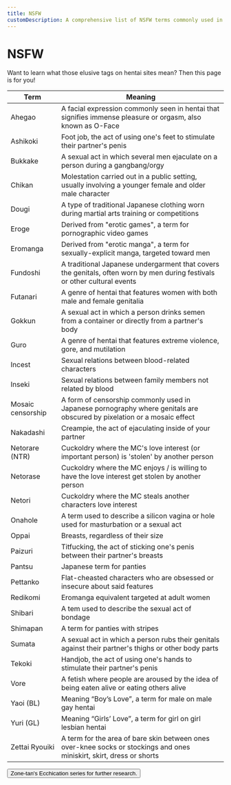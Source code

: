 ```yaml
---
title: NSFW
customDescription: A comprehensive list of NSFW terms commonly used in hentai, including their meanings and explanations. Learn about Ahegao, Bukkake, Yaoi, Yuri, and more.
---
```

# NSFW
Want to learn what those elusive tags on hentai sites mean? Then this page is for you!
<br>

| Term | Meaning |
| --- | --- |
| Ahegao | A facial expression commonly seen in hentai that signifies immense pleasure or orgasm, also known as O-Face |
| Ashikoki | Foot job, the act of using one's feet to stimulate their partner's penis |
| Bukkake | A sexual act in which several men ejaculate on a person during a gangbang/orgy |
| Chikan | Molestation carried out in a public setting, usually involving a younger female and older male character |
| Dougi | A type of traditional Japanese clothing worn during martial arts training or competitions |
| Eroge | Derived from "erotic games", a term for pornographic video games |
| Eromanga | Derived from "erotic manga", a term for sexually-explicit manga, targeted toward men |
| Fundoshi | A traditional Japanese undergarment that covers the genitals, often worn by men during festivals or other cultural events |
| Futanari | A genre of hentai that features women with both male and female genitalia |
| Gokkun | A sexual act in which a person drinks semen from a container or directly from a partner's body |
| Guro | A genre of hentai that features extreme violence, gore, and mutilation |
| Incest | Sexual relations between blood-related characters |
| Inseki | Sexual relations between family members not related by blood |
| Mosaic censorship | A form of censorship commonly used in Japanese pornography where genitals are obscured by pixelation or a mosaic effect |
| Nakadashi | Creampie, the act of ejaculating inside of your partner |
| Netorare (NTR) | Cuckoldry where the MC's love interest (or important person) is 'stolen' by another person |
| Netorase | Cuckoldry where the MC enjoys / is willing to have the love interest get stolen by another person |
| Netori | Cuckoldry where the MC steals another characters love interest |
| Onahole | A term used to describe a silicon vagina or hole used for masturbation or a sexual act |
| Oppai | Breasts, regardless of their size |
| Paizuri | Titfucking, the act of sticking one's penis between their partner's breasts |
| Pantsu | Japanese term for panties |
| Pettanko | Flat-cheasted characters who are obsessed or insecure about said features |
| Redikomi | Eromanga equivalent targeted at adult women |
| Shibari | A tem used to describe the sexual act of bondage |
| Shimapan | A term for panties with stripes |
| Sumata | A sexual act in which a person rubs their genitals against their partner's thighs or other body parts |
| Tekoki | Handjob, the act of using one's hands to stimulate their partner's penis |
| Vore | A fetish where people are aroused by the idea of being eaten alive or eating others alive |
| Yaoi (BL) | Meaning “Boy’s Love”, a term for male on male gay hentai |
| Yuri (GL) | Meaning “Girls’ Love”, a term for girl on girl lesbian hentai |
| Zettai Ryouiki | A term for the area of bare skin between ones over-knee socks or stockings and ones miniskirt, skirt, dress or shorts |

<Button link="https://www.youtube.com/playlist?list=PLyD77dL4TECbsBqjxtaK9Q0wuncOuku3b" icon="i-fxemoji-lightbulb">Zone-tan's Ecchication series for further research.</Button>
